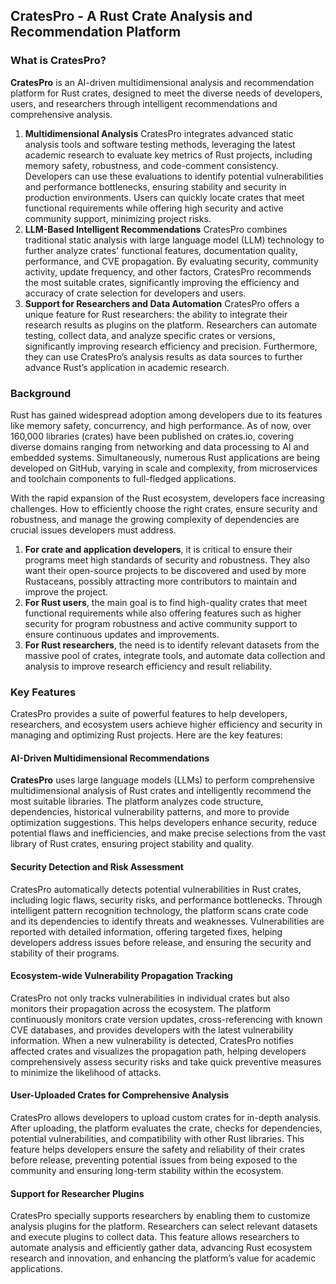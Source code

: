 
<!--

**Here are some ideas to get you started:**

🙋‍♀️ A short introduction - what is your organization all about?
🌈 Contribution guidelines - how can the community get involved?
👩‍💻 Useful resources - where can the community find your docs? Is there anything else the community should know?
🍿 Fun facts - what does your team eat for breakfast?
🧙 Remember, you can do mighty things with the power of [Markdown](https://docs.github.com/github/writing-on-github/getting-started-with-writing-and-formatting-on-github/basic-writing-and-formatting-syntax)
-->
## CratesPro - A Rust Crate Analysis and Recommendation Platform

### What is CratesPro?

**CratesPro** is an AI-driven multidimensional analysis and recommendation platform for Rust crates, designed to meet the diverse needs of developers, users, and researchers through intelligent recommendations and comprehensive analysis.

1. **Multidimensional Analysis**
   CratesPro integrates advanced static analysis tools and software testing methods, leveraging the latest academic research to evaluate key metrics of Rust projects, including memory safety, robustness, and code-comment consistency. Developers can use these evaluations to identify potential vulnerabilities and performance bottlenecks, ensuring stability and security in production environments. Users can quickly locate crates that meet functional requirements while offering high security and active community support, minimizing project risks.
2. **LLM-Based Intelligent Recommendations**
   CratesPro combines traditional static analysis with large language model (LLM) technology to further analyze crates' functional features, documentation quality, performance, and CVE propagation. By evaluating security, community activity, update frequency, and other factors, CratesPro recommends the most suitable crates, significantly improving the efficiency and accuracy of crate selection for developers and users.
3. **Support for Researchers and Data Automation**
   CratesPro offers a unique feature for Rust researchers: the ability to integrate their research results as plugins on the platform. Researchers can automate testing, collect data, and analyze specific crates or versions, significantly improving research efficiency and precision. Furthermore, they can use CratesPro’s analysis results as data sources to further advance Rust’s application in academic research.

### Background

Rust has gained widespread adoption among developers due to its features like memory safety, concurrency, and high performance. As of now, over 160,000 libraries (crates) have been published on crates.io, covering diverse domains ranging from networking and data processing to AI and embedded systems. Simultaneously, numerous Rust applications are being developed on GitHub, varying in scale and complexity, from microservices and toolchain components to full-fledged applications.

With the rapid expansion of the Rust ecosystem, developers face increasing challenges. How to efficiently choose the right crates, ensure security and robustness, and manage the growing complexity of dependencies are crucial issues developers must address.

1. **For crate and application developers**, it is critical to ensure their programs meet high standards of security and robustness. They also want their open-source projects to be discovered and used by more Rustaceans, possibly attracting more contributors to maintain and improve the project.
2. **For Rust users**, the main goal is to find high-quality crates that meet functional requirements while also offering features such as higher security for program robustness and active community support to ensure continuous updates and improvements.
3. **For Rust researchers**, the need is to identify relevant datasets from the massive pool of crates, integrate tools, and automate data collection and analysis to improve research efficiency and result reliability.


### Key Features

CratesPro provides a suite of powerful features to help developers, researchers, and ecosystem users achieve higher efficiency and security in managing and optimizing Rust projects. Here are the key features:

#### AI-Driven Multidimensional Recommendations

**CratesPro** uses large language models (LLMs) to perform comprehensive multidimensional analysis of Rust crates and intelligently recommend the most suitable libraries. The platform analyzes code structure, dependencies, historical vulnerability patterns, and more to provide optimization suggestions. This helps developers enhance security, reduce potential flaws and inefficiencies, and make precise selections from the vast library of Rust crates, ensuring project stability and quality.

#### Security Detection and Risk Assessment

CratesPro automatically detects potential vulnerabilities in Rust crates, including logic flaws, security risks, and performance bottlenecks. Through intelligent pattern recognition technology, the platform scans crate code and its dependencies to identify threats and weaknesses. Vulnerabilities are reported with detailed information, offering targeted fixes, helping developers address issues before release, and ensuring the security and stability of their programs.

#### Ecosystem-wide Vulnerability Propagation Tracking

CratesPro not only tracks vulnerabilities in individual crates but also monitors their propagation across the ecosystem. The platform continuously monitors crate version updates, cross-referencing with known CVE databases, and provides developers with the latest vulnerability information. When a new vulnerability is detected, CratesPro notifies affected crates and visualizes the propagation path, helping developers comprehensively assess security risks and take quick preventive measures to minimize the likelihood of attacks.

#### User-Uploaded Crates for Comprehensive Analysis

CratesPro allows developers to upload custom crates for in-depth analysis. After uploading, the platform evaluates the crate, checks for dependencies, potential vulnerabilities, and compatibility with other Rust libraries. This feature helps developers ensure the safety and reliability of their crates before release, preventing potential issues from being exposed to the community and ensuring long-term stability within the ecosystem.

#### Support for Researcher Plugins

CratesPro specially supports researchers by enabling them to customize analysis plugins for the platform. Researchers can select relevant datasets and execute plugins to collect data. This feature allows researchers to automate analysis and efficiently gather data, advancing Rust ecosystem research and innovation, and enhancing the platform’s value for academic applications.

